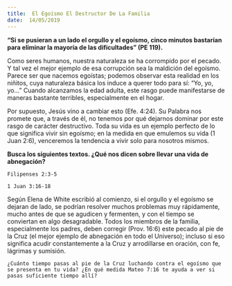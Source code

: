 ```yaml
---
title:  El Egoísmo El Destructor De La Familia
date:  14/05/2019
---
```


**“Si se pusieran a un lado el orgullo y el egoísmo, cinco minutos bastarían para eliminar la mayoría de las dificultades” (PE 119).**

Como seres humanos, nuestra naturaleza se ha corrompido por el pecado. Y tal vez el mejor ejemplo de esa corrupción sea la maldición del egoísmo. Parece ser que nacemos egoístas; podemos observar esta realidad en los niñitos, cuya naturaleza básica los induce a querer todo para sí: “Yo, yo, yo...” Cuando alcanzamos la edad adulta, este rasgo puede manifestarse de maneras bastante terribles, especialmente en el hogar.

Por supuesto, Jesús vino a cambiar esto (Efe. 4:24). Su Palabra nos promete que, a través de él, no tenemos por qué dejarnos dominar por este rasgo de carácter destructivo. Toda su vida es un ejemplo perfecto de lo que significa vivir sin egoísmo; en la medida en que emulemos su vida (1 Juan 2:6), venceremos la tendencia a vivir solo para nosotros mismos.

**Busca los siguientes textos. ¿Qué nos dicen sobre llevar una vida de abnegación?**

`Filipenses 2:3-5`

`1 Juan 3:16-18`

Según Elena de White escribió al comienzo, si el orgullo y el egoísmo se dejaran de lado, se podrían resolver muchos problemas muy rápidamente, mucho antes de que se agudicen y fermenten, y con el tiempo se conviertan en algo desagradable. Todos los miembros de la familia, especialmente los padres, deben corregir (Prov. 16:6) este pecado al pie de la Cruz (el mejor ejemplo de abnegación en todo el Universo); incluso si eso significa acudir constantemente a la Cruz y arrodillarse en oración, con fe, lágrimas y sumisión.

`¿Cuánto tiempo pasas al pie de la Cruz luchando contra el egoísmo que se presenta en tu vida? ¿En qué medida Mateo 7:16 te ayuda a ver si pasas suficiente tiempo allí?`